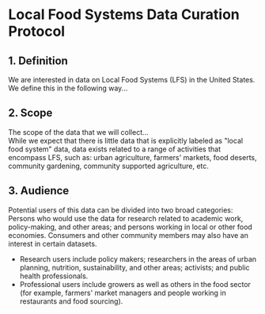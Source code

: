 # Local Food Systems Data Curation Protocol
## 1. Definition
We are interested in data on Local Food Systems (LFS) in the United States.  
We define this in the following way...
## 2. Scope
The scope of the data that we will collect...  
While we expect that there is little data that is explicitly labeled as "local food system" data, data exists related to a range of activities that encompass LFS, such as: urban agriculture, farmers' markets, food deserts, community gardening, community supported agriculture, etc.
## 3. Audience
Potential users of this data can be divided into two broad categories: Persons who would use the data for research related to academic work, policy-making, and other areas; and persons working in local or other food economies. Consumers and other community members may also have an interest in certain datasets.
+ Research users include policy makers; researchers in the areas of urban planning, nutrition, sustainability, and other areas; activists; and public health professionals.     
+ Professional users include growers as well as others in the food sector (for example, farmers' market managers and people working in restaurants and food sourcing).
